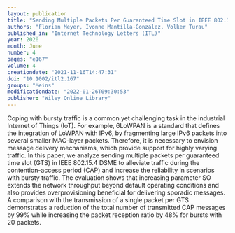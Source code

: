 ```yaml
---
layout: publication
title: "Sending Multiple Packets Per Guaranteed Time Slot in IEEE 802.15.4 DSME: Analysis and Evaluation"
authors: "Florian Meyer, Ivonne Mantilla-González, Volker Turau"
published_in: "Internet Technology Letters (ITL)"
year: 2020
month: June
number: 4
pages: "e167"
volume: 4
creationdate: "2021-11-16T14:47:31"
doi: "10.1002/itl2.167"
groups: "Meins"
modificationdate: "2022-01-26T09:30:53"
publisher: "Wiley Online Library"
---
```


Coping with bursty traffic is a common yet challenging task in the industrial Internet of Things (IoT). For example, 6LoWPAN is a standard that defines the integration of LoWPAN with IPv6, by fragmenting large IPv6 packets into several smaller MAC-layer packets. Therefore, it is necessary to envision message delivery mechanisms, which provide support for highly varying traffic. In this paper, we analyze sending multiple packets per guaranteed time slot (GTS) in IEEE 802.15.4 DSME to alleviate traffic during the contention-access period (CAP) and increase the reliability in scenarios with bursty traffic. The evaluation shows that increasing parameter SO extends the network throughput beyond default operating conditions and also provides overprovisioning beneficial for delivering sporadic messages. A comparison with the transmission of a single packet per GTS demonstrates a reduction of the total number of transmitted CAP messages by 99% while increasing the packet reception ratio by 48% for bursts with 20 packets.

